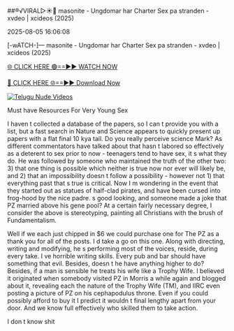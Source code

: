 ##®️√VIRAL▷☀️👄    masonite - Ungdomar har Charter Sex pa stranden - xvdeo &#124; xcideos (2025)

2025-08-05 16:06:08



[-wATCH-]—    masonite - Ungdomar har Charter Sex pa stranden - xvdeo &#124; xcideos (2025)

[🌐 CLICK HERE 🟢==►► WATCH NOW](https://www.youtucams.com/tracking/githubcom)

[🔴 CLICK HERE 🌐==►► Download Now](https://www.youtucams.com/tracking/githubcom)

[![Telugu Nude Videos](https://i.imgur.com/dJHk4Zq.gif)](https://www.youtucams.com/tracking/githubcom)



Must have Resources For Very Young Sex

I haven t collected a database of the papers, so I can t provide you with a list, but a fast search in Nature and Science appears to quickly present up papers with a flat final 10 kya tail. Do you really perceive science Mark? As different commentators have talked about that hasn t labored so effectively as a deterent to sex prior to now - teenagers tend to have sex, it s what they do. He was followed by someone who maintained the truth of the other two: 3) that one thing is possible which neither is true now nor ever will likely be, and 2) that an impossibility doesn t follow a possibility - however not 1) that everything past that s true is critical. Now I m wondering in the event that they started out as statues of half-clad pirates, and have been cursed into frog-hood by the nice padre.  s good looking, and someone made a joke that PZ married above his gene pool? At a certain fairly necessary degree, I consider the above is stereotyping, painting all Christians with the brush of Fundamentalism.

Well if we each just chipped in $6 we could purchase one for The PZ as a thank you for all of the posts. I d take a go on this one. Along with directing, writing and modifying, he s performing most of the voices, reside, during every take. I ve horrible writing skills. Every pub and bar should have something that evil. Besides, doesn t he have anything higher to do? Besides, if a man is sensible he treats his wife like a Trophy Wife. I believed it originated when somebody visited PZ in Morris a while again and blogged about it, revealing each the nature of the Trophy Wife (TM), and IIRC even posting a picture of PZ on his cephapodulus throne. Even if you could possibly afford to buy it I predict it wouldn t final lengthy apart from your door. And we know full effectively who skilled them to take action.

I don t know shit